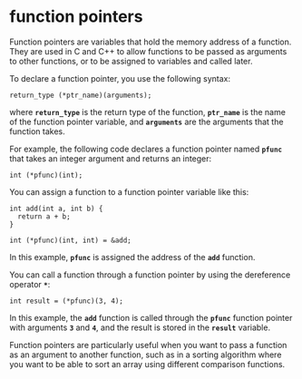 # function pointers

Function pointers are variables that hold the memory address of a function. They are used in C and C++ to allow functions to be passed as arguments to other functions, or to be assigned to variables and called later.

To declare a function pointer, you use the following syntax:

```
return_type (*ptr_name)(arguments);

```

where **`return_type`** is the return type of the function, **`ptr_name`** is the name of the function pointer variable, and **`arguments`** are the arguments that the function takes.

For example, the following code declares a function pointer named **`pfunc`** that takes an integer argument and returns an integer:

```
int (*pfunc)(int);

```

You can assign a function to a function pointer variable like this:

```
int add(int a, int b) {
  return a + b;
}

int (*pfunc)(int, int) = &add;

```

In this example, **`pfunc`** is assigned the address of the **`add`** function.

You can call a function through a function pointer by using the dereference operator **`*`**:

```
int result = (*pfunc)(3, 4);

```

In this example, the **`add`** function is called through the **`pfunc`** function pointer with arguments **`3`** and **`4`**, and the result is stored in the **`result`** variable.

Function pointers are particularly useful when you want to pass a function as an argument to another function, such as in a sorting algorithm where you want to be able to sort an array using different comparison functions.
